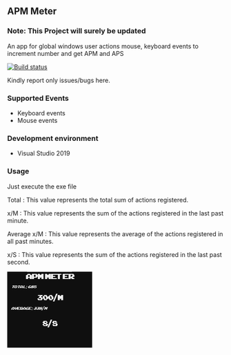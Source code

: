 ## APM Meter

### Note: This Project will surely be updated

An app for global windows user actions mouse, keyboard events to increment number and get APM and APS

[![Build status](https://ci.appveyor.com/api/projects/status/y1c61997pomysftl/branch/master?svg=true)](https://ci.appveyor.com/project/Shimrockx/apm-meter/branch/master)

Kindly report only issues/bugs here.

### Supported Events

* Keyboard events
* Mouse events

### Development environment

* Visual Studio 2019

### Usage

Just execute the exe file

Total : This value represents the total sum of actions registered.

x/M : This value represents the sum of the actions registered in the last past minute.

Average x/M : This value represents the average of the actions registered in all past minutes.

x/S : This value represents the sum of the actions registered in the last past second.

![alt tag](https://raw.githubusercontent.com/Shimrockx/APM-Meter/master/docs/CAPTURE.png)